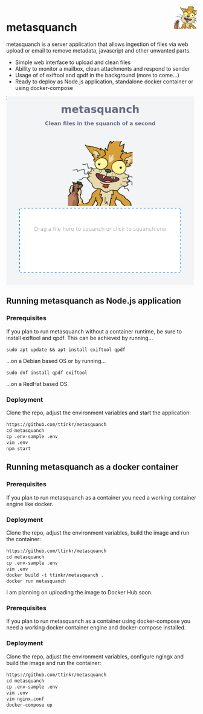 <img src="./public/images/squanchy.png" align="right" alt="metasquanch" width="12%">

# metasquanch

metasquanch is a server application that allows ingestion of files via web upload or email to remove metadata, javascript and other unwanted parts.

- Simple web interface to upload and clean files
- Ability to monitor a mailbox, clean attachments and respond to sender
- Usage of of exiftool and qpdf in the background (more to come...)
- Ready to deploy as Node.js application, standalone docker container or using docker-compose

 <img src="./public/images/example.png " alt="example" align="center" height="500" />
  
## Running metasquanch as Node.js application

### Prerequisites
If you plan to run metasquanch without a container runtime, be sure to install exiftool and qpdf. This can be achieved by running...

```
sudo apt update && apt install exiftool qpdf
```

...on a Debian based OS or by running...

```
sudo dnf install qpdf exiftool
```

...on a RedHat based OS.

### Deployment
Clone the repo, adjust the environment variables and start the application:

```
https://github.com/ttinkr/metasquanch
cd metasquanch
cp .env-sample .env
vim .env
npm start
```
## Running metasquanch as a docker container

### Prerequisites
If you plan to run metasquanch as a container you need a working container engine like docker.

### Deployment
Clone the repo, adjust the environment variables, build the image and run the container:
```
https://github.com/ttinkr/metasquanch
cd metasquanch
cp .env-sample .env
vim .env
docker build -t ttinkr/metasquanch .
docker run metasquanch
```
I am planning on uploading the image to Docker Hub soon.

### Prerequisites
If you plan to run metasquanch as a container using docker-compose you need a working docker container engine and docker-compose installed.

### Deployment
Clone the repo, adjust the environment variables, configure ngingx and build the image and run the container:
```
https://github.com/ttinkr/metasquanch
cd metasquanch
cp .env-sample .env
vim .env
vim nginx.conf
docker-compose up
```
